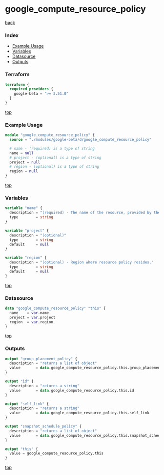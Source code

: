# google_compute_resource_policy

[back](../google-beta.md)

### Index

- [Example Usage](#example-usage)
- [Variables](#variables)
- [Datasource](#datasource)
- [Outputs](#outputs)

### Terraform

```terraform
terraform {
  required_providers {
    google-beta = ">= 3.51.0"
  }
}
```

[top](#index)

### Example Usage

```terraform
module "google_compute_resource_policy" {
  source = "./modules/google-beta/d/google_compute_resource_policy"

  # name - (required) is a type of string
  name = null
  # project - (optional) is a type of string
  project = null
  # region - (optional) is a type of string
  region = null
}
```

[top](#index)

### Variables

```terraform
variable "name" {
  description = "(required) - The name of the resource, provided by the client when initially creating\nthe resource. The resource name must be 1-63 characters long, and comply\nwith RFC1035. Specifically, the name must be 1-63 characters long and\nmatch the regular expression '[a-z]([-a-z0-9]*[a-z0-9])'? which means the\nfirst character must be a lowercase letter, and all following characters\nmust be a dash, lowercase letter, or digit, except the last character,\nwhich cannot be a dash."
  type        = string
}

variable "project" {
  description = "(optional)"
  type        = string
  default     = null
}

variable "region" {
  description = "(optional) - Region where resource policy resides."
  type        = string
  default     = null
}
```

[top](#index)

### Datasource

```terraform
data "google_compute_resource_policy" "this" {
  name    = var.name
  project = var.project
  region  = var.region
}
```

[top](#index)

### Outputs

```terraform
output "group_placement_policy" {
  description = "returns a list of object"
  value       = data.google_compute_resource_policy.this.group_placement_policy
}

output "id" {
  description = "returns a string"
  value       = data.google_compute_resource_policy.this.id
}

output "self_link" {
  description = "returns a string"
  value       = data.google_compute_resource_policy.this.self_link
}

output "snapshot_schedule_policy" {
  description = "returns a list of object"
  value       = data.google_compute_resource_policy.this.snapshot_schedule_policy
}

output "this" {
  value = google_compute_resource_policy.this
}
```

[top](#index)